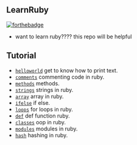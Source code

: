 ## LearnRuby

[![forthebadge](https://forthebadge.com/images/badges/made-with-ruby.svg)](https://forthebadge.com)

- want to learn ruby???? this repo will be helpful

## Tutorial

- [`helloworld`](helloworld) get to know how to print text.
- [`comments`](comments) commenting code in ruby.
- [`methods`](methods) methods.
- [`strings`](strings) strings in ruby.
- [`array`](array) array in ruby.
- [`ifelse`](ifelse) if else.
- [`loops`](loops) for loops in ruby.
- [`def`](def) def function ruby.
- [`classes`](classes) oop in ruby.
- [`modules`](modules) modules in ruby.
- [`hash`](hash) hashing in ruby.